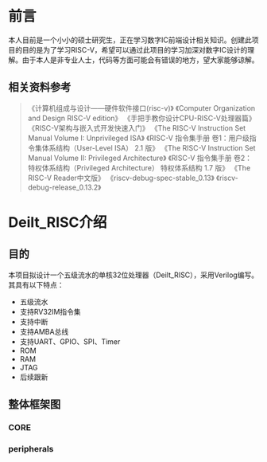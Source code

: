 # 前言
本人目前是一个小小的硕士研究生，正在学习数字IC前端设计相关知识。创建此项目的目的是为了学习RISC-V，希望可以通过此项目的学习加深对数字IC设计的理解。由于本人是非专业人士，代码等方面可能会有错误的地方，望大家能够谅解。


## 相关资料参考
> 《计算机组成与设计——硬件软件接口(risc-v)》
> 《Computer Organization and Design RISC-V edition》
> 《手把手教你设计CPU-RISC-V处理器篇》
> 《RISC-V架构与嵌入式开发快速入门》
> 《The RISC-V Instruction Set Manual Volume I: Unprivileged ISA》
> 《RISC-V 指令集手册 卷1：用户级指令集体系结构（User-Level ISA） 2.1 版》
> 《The RISC-V Instruction Set Manual Volume II: Privileged Architecture》
> 《RISC-V 指令集手册 卷2：特权体系结构（Privileged Architecture） 特权体系结构 1.7 版》
> 《The RISC-V Reader中文版》
> 《riscv-debug-spec-stable_0.13》
> 《riscv-debug-release_0.13.2》


# Deilt_RISC介绍
## 目的
本项目拟设计一个五级流水的单核32位处理器（Deilt_RISC），采用Verilog编写。其具有以下特点：
- 五级流水
- 支持RV32IM指令集 
- 支持中断
- 支持AMBA总线
- 支持UART、GPIO、SPI、Timer
- ROM
- RAM
- JTAG
- 后续跟新

## 整体框架图

### CORE
### peripherals
